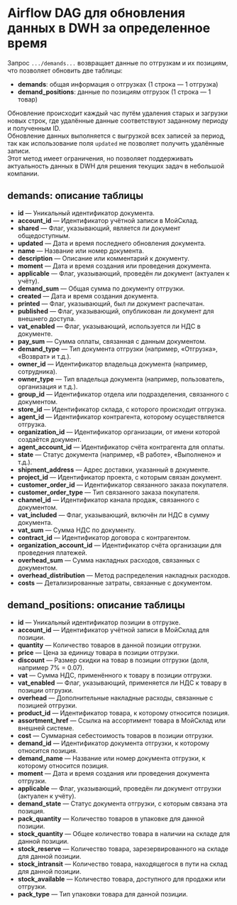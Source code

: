 <h1>Airflow DAG для обновления данных в DWH за определенное время</h1>

<p>
  Запрос <code>.../demands...</code> возвращает данные по отгрузкам и их позициям, что позволяет обновить две таблицы:
  <ul>
    <li><strong>demands</strong>: общая информация о отгрузках (1 строка — 1 отгрузка)</li>
    <li><strong>demand_positions</strong>: данные по позициям отгрузок (1 строка — 1 товар)</li>
  </ul>
  Обновление происходит каждый час путём удаления старых и загрузки новых строк, где удалённые данные соответствуют заданному периоду и полученным ID. <br>
  Обновление данных выполняется с выгрузкой всех записей за период, так как использование поля <code>updated</code> не позволяет получить удалённые записи. <br>
  Этот метод имеет ограничения, но позволяет поддерживать актуальность данных в DWH для решения текущих задач в небольшой компании.
</p>

<h2>demands: описание таблицы</h2>
<ul>
  <li><strong>id</strong> — Уникальный идентификатор документа.</li>
  <li><strong>account_id</strong> — Идентификатор учётной записи в МойСклад.</li>
  <li><strong>shared</strong> — Флаг, указывающий, является ли документ общедоступным.</li>
  <li><strong>updated</strong> — Дата и время последнего обновления документа.</li>
  <li><strong>name</strong> — Название или номер документа.</li>
  <li><strong>description</strong> — Описание или комментарий к документу.</li>
  <li><strong>moment</strong> — Дата и время создания или проведения документа.</li>
  <li><strong>applicable</strong> — Флаг, указывающий, проведён ли документ (актуален к учёту).</li>
  <li><strong>demand_sum</strong> — Общая сумма по документу отгрузки.</li>
  <li><strong>created</strong> — Дата и время создания документа.</li>
  <li><strong>printed</strong> — Флаг, указывающий, был ли документ распечатан.</li>
  <li><strong>published</strong> — Флаг, указывающий, опубликован ли документ для внешнего доступа.</li>
  <li><strong>vat_enabled</strong> — Флаг, указывающий, используется ли НДС в документе.</li>
  <li><strong>pay_sum</strong> — Сумма оплаты, связанная с данным документом.</li>
  <li><strong>demand_type</strong> — Тип документа отгрузки (например, «Отгрузка», «Возврат» и т.д.).</li>
  <li><strong>owner_id</strong> — Идентификатор владельца документа (например, сотрудника).</li>
  <li><strong>owner_type</strong> — Тип владельца документа (например, пользователь, организация и т.д.).</li>
  <li><strong>group_id</strong> — Идентификатор отдела или подразделения, связанного с документом.</li>
  <li><strong>store_id</strong> — Идентификатор склада, с которого происходит отгрузка.</li>
  <li><strong>agent_id</strong> — Идентификатор контрагента, которому осуществляется отгрузка.</li>
  <li><strong>organization_id</strong> — Идентификатор организации, от имени которой создаётся документ.</li>
  <li><strong>agent_account_id</strong> — Идентификатор счёта контрагента для оплаты.</li>
  <li><strong>state</strong> — Статус документа (например, «В работе», «Выполнено» и т.д.).</li>
  <li><strong>shipment_address</strong> — Адрес доставки, указанный в документе.</li>
  <li><strong>project_id</strong> — Идентификатор проекта, с которым связан документ.</li>
  <li><strong>customer_order_id</strong> — Идентификатор связанного заказа покупателя.</li>
  <li><strong>customer_order_type</strong> — Тип связанного заказа покупателя.</li>
  <li><strong>channel_id</strong> — Идентификатор канала продаж, связанного с документом.</li>
  <li><strong>vat_included</strong> — Флаг, указывающий, включён ли НДС в сумму документа.</li>
  <li><strong>vat_sum</strong> — Сумма НДС по документу.</li>
  <li><strong>contract_id</strong> — Идентификатор договора с контрагентом.</li>
  <li><strong>organization_account_id</strong> — Идентификатор счёта организации для проведения платежей.</li>
  <li><strong>overhead_sum</strong> — Сумма накладных расходов, связанных с документом.</li>
  <li><strong>overhead_distribution</strong> — Метод распределения накладных расходов.</li>
  <li><strong>costs</strong> — Детализированные затраты, связанные с документом.</li>
</ul>

<h2>demand_positions: описание таблицы</h2>
<ul>
  <li><strong>id</strong> — Уникальный идентификатор позиции в отгрузке.</li>
  <li><strong>account_id</strong> — Идентификатор учётной записи в МойСклад для позиции.</li>
  <li><strong>quantity</strong> — Количество товаров в данной позиции отгрузки.</li>
  <li><strong>price</strong> — Цена за единицу товара в позиции отгрузки.</li>
  <li><strong>discount</strong> — Размер скидки на товар в позиции отгрузки (доля, например 7% = 0.07).</li>
  <li><strong>vat</strong> — Сумма НДС, применённого к товару в позиции отгрузки.</li>
  <li><strong>vat_enabled</strong> — Флаг, указывающий, применяется ли НДС к товару в позиции отгрузки.</li>
  <li><strong>overhead</strong> — Дополнительные накладные расходы, связанные с позицией отгрузки.</li>
  <li><strong>product_id</strong> — Идентификатор товара, к которому относится позиция.</li>
  <li><strong>assortment_href</strong> — Ссылка на ассортимент товара в МойСклад или внешней системе.</li>
  <li><strong>cost</strong> — Суммарная себестоимость товаров в позиции отгрузки.</li>
  <li><strong>demand_id</strong> — Идентификатор документа отгрузки, к которому относится позиция.</li>
  <li><strong>demand_name</strong> — Название или номер документа отгрузки, к которому относится позиция.</li>
  <li><strong>moment</strong> — Дата и время создания или проведения документа отгрузки.</li>
  <li><strong>applicable</strong> — Флаг, указывающий, проведён ли документ отгрузки (актуален к учёту).</li>
  <li><strong>demand_state</strong> — Статус документа отгрузки, с которым связана эта позиция.</li>
  <li><strong>pack_quantity</strong> — Количество товаров в упаковке для данной позиции.</li>
  <li><strong>stock_quantity</strong> — Общее количество товара в наличии на складе для данной позиции.</li>
  <li><strong>stock_reserve</strong> — Количество товара, зарезервированного на складе для данной позиции.</li>
  <li><strong>stock_intransit</strong> — Количество товара, находящегося в пути на склад для данной позиции.</li>
  <li><strong>stock_available</strong> — Количество товара, доступного для продажи или отгрузки.</li>
  <li><strong>pack_type</strong> — Тип упаковки товара для данной позиции.</li>
</ul>

